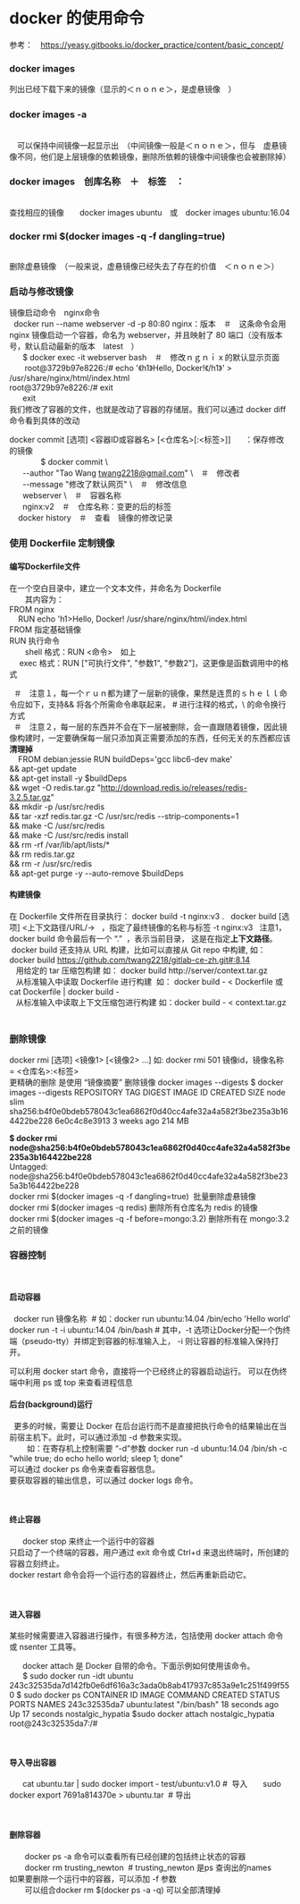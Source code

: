 <h1>docker 的使用命令</h1>

参考：　https://yeasy.gitbooks.io/docker_practice/content/basic_concept/


<h3>docker images</h3>
列出已经下载下来的镜像（显示的＜ｎｏｎｅ＞，是虚悬镜像　） <br>
<h3>docker images -a　</h3>
<br>　可以保持中间镜像一起显示出　（中间镜像一般是＜ｎｏｎｅ＞，但与　虚悬镜像不同，他们是上层镜像的依赖镜像，删除所依赖的镜像中间镜像也会被删除掉）

<h3>docker images　创库名称　＋　标签　：</h3>
<br>查找相应的镜像　　docker images ubuntu　或　docker images ubuntu:16.04


<h3>docker rmi $(docker images -q -f dangling=true)</h3>
<br>删除虚悬镜像　（一般来说，虚悬镜像已经失去了存在的价值　＜ｎｏｎｅ＞）

<h3>启动与修改镜像</h3>
镜像启动命令　nginx命令<br>
    docker run --name webserver -d -p 80:80 nginx：版本　＃　这条命令会用 nginx 镜像启动一个容器，命名为 webserver，并且映射了 80 端口（没有版本号，默认启动最新的版本　latest　）<br>
        $ docker exec -it webserver bash　＃　修改ｎｇｎｉｘ的默认显示页面　<br>
        root@3729b97e8226:/# echo '《h1》Hello, Docker!《/h1》' > /usr/share/nginx/html/index.html<br>
        root@3729b97e8226:/# exit<br>
        exit　<br>
    我们修改了容器的文件，也就是改动了容器的存储层。我们可以通过 docker diff 命令看到具体的改动<br>
    
docker commit [选项] <容器ID或容器名> [<仓库名>[:<标签>]]　   ：保存修改的镜像<br>
　　　　$ docker commit \　　<br>
        --author "Tao Wang <twang2218@gmail.com>" \　＃　修改者　<br>
        --message "修改了默认网页" \　＃　修改信息<br>
        webserver \　＃　容器名称　　<br>
        nginx:v2　＃　仓库名称：变更的后的标签　<br>
    
docker history　＃　查看　镜像的修改记录　<br>

<h3>使用 Dockerfile 定制镜像</h3>
<h4>编写Dockerfile文件</h4> 
在一个空白目录中，建立一个文本文件，并命名为 Dockerfile<br>
　　其内容为：<br>
      FROM nginx<br>
      RUN echo 'h1>Hello, Docker!</h1' > /usr/share/nginx/html/index.html<br>
FROM 指定基础镜像<br>
RUN 执行命令<br>
　　shell 格式：RUN <命令>　如上<br>
  　exec 格式：RUN ["可执行文件", "参数1", "参数2"]，这更像是函数调用中的格式<br>
   
   ＃　注意１，每一个ｒｕｎ都为建了一层新的镜像，果然是连贯的ｓｈｅｌｌ命令应如下，支持&& 将各个所需命令串联起来， # 进行注释的格式，\ 的命令换行方式<br>
   ＃　注意２，每一层的东西并不会在下一层被删除，会一直跟随着镜像，因此镜像构建时，一定要确保每一层只添加真正需要添加的东西，任何无关的东西都应该<b>清理掉</b><br>
   
   FROM debian:jessie
   RUN buildDeps='gcc libc6-dev make' \
       && apt-get update \
       && apt-get install -y $buildDeps \
       && wget -O redis.tar.gz "http://download.redis.io/releases/redis-3.2.5.tar.gz" \
       && mkdir -p /usr/src/redis \
       && tar -xzf redis.tar.gz -C /usr/src/redis --strip-components=1 \
       && make -C /usr/src/redis \
       && make -C /usr/src/redis install \
       && rm -rf /var/lib/apt/lists/* \
       && rm redis.tar.gz \
       && rm -r /usr/src/redis \
       && apt-get purge -y --auto-remove $buildDeps
       
<h4>构建镜像</h4>

在 Dockerfile 文件所在目录执行：
   docker build -t nginx:v3 .
   docker build [选项] <上下文路径/URL/->   ，指定了最终镜像的名称与标签 -t nginx:v3
   注意1，docker build 命令最后有一个 “.”  ，表示当前目录， 这是在指定<b>上下文路径</b>。 
    
    docker build 还支持从 URL 构建，比如可以直接从 Git repo 中构建, 如：docker build https://github.com/twang2218/gitlab-ce-zh.git#:8.14
    <br>
    用给定的 tar 压缩包构建 如：  docker build http://server/context.tar.gz
    <br>
    从标准输入中读取 Dockerfile 进行构建  如： docker build - < Dockerfile 或 cat Dockerfile | docker build -
    <br>
    从标准输入中读取上下文压缩包进行构建 如：docker build - < context.tar.gz
    <br>
    　

<h3>删除镜像</h3>
docker rmi [选项] <镜像1> [<镜像2> ...] 如: docker rmi 501 镜像id，镜像名称 = <仓库名>:<标签> 
<br>
更精确的删除 是使用 “镜像摘要” 删除镜像
docker images --digests
$ docker images --digests
REPOSITORY                  TAG                 DIGEST                                                                    IMAGE ID            CREATED             SIZE
node                        slim                sha256:b4f0e0bdeb578043c1ea6862f0d40cc4afe32a4a582f3be235a3b164422be228   6e0c4c8e3913        3 weeks ago         214 MB

<b>$ docker rmi node@sha256:b4f0e0bdeb578043c1ea6862f0d40cc4afe32a4a582f3be235a3b164422be228</b><br>
Untagged: node@sha256:b4f0e0bdeb578043c1ea6862f0d40cc4afe32a4a582f3be235a3b164422be228<br>
  docker rmi $(docker images -q -f dangling=true)  批量删除虚悬镜像<br>
  docker rmi $(docker images -q redis)  删除所有仓库名为 redis 的镜像<br>
  docker rmi $(docker images -q -f before=mongo:3.2)  删除所有在 mongo:3.2 之前的镜像<br>
  

<h3>容器控制</h3>
   <h4>启动容器</h4>
    docker run 镜像名称  # 如：docker run ubuntu:14.04 /bin/echo 'Hello world' <br>
    docker run -t -i ubuntu:14.04 /bin/bash  # 其中，-t 选项让Docker分配一个伪终端（pseudo-tty）并绑定到容器的标准输入上， -i 则让容器的标准输入保持打开。 <br>
    
   可以利用 docker start 命令，直接将一个已经终止的容器启动运行。
       可以在伪终端中利用 ps 或 top 来查看进程信息
       
       
 <h4>后台(background)运行</h4>
   更多的时候，需要让 Docker 在后台运行而不是直接把执行命令的结果输出在当前宿主机下。此时，可以通过添加 -d 参数来实现。 <br> 
        如：在寄存机上控制需要 “-d”参数  docker run -d ubuntu:14.04 /bin/sh -c "while true; do echo hello world; sleep 1; done" <br>
   可以通过 docker ps 命令来查看容器信息。<br>
   要获取容器的输出信息，可以通过 docker logs 命令。 <br>
   
   <h4>终止容器</h4>
       docker stop 来终止一个运行中的容器<br>
          只启动了一个终端的容器，用户通过 exit 命令或 Ctrl+d 来退出终端时，所创建的容器立刻终止。<br>
       docker restart 命令会将一个运行态的容器终止，然后再重新启动它。<br>
       
   <h4>进入容器</h4>
       某些时候需要进入容器进行操作，有很多种方法，包括使用 docker attach 命令或 nsenter 工具等。
       
       docker attach 是 Docker 自带的命令。下面示例如何使用该命令。<br>
       $ sudo docker run -idt ubuntu
       243c32535da7d142fb0e6df616a3c3ada0b8ab417937c853a9e1c251f499f550
       $ sudo docker ps
       CONTAINER ID        IMAGE               COMMAND             CREATED             STATUS              PORTS               NAMES
       243c32535da7        ubuntu:latest       "/bin/bash"         18 seconds ago      Up 17 seconds                   nostalgic_hypatia
       $sudo docker attach nostalgic_hypatia
       root@243c32535da7:/#
       
    <h4>导入导出容器</h4>
       cat ubuntu.tar | sudo docker import - test/ubuntu:v1.0 #  导入
       sudo docker export 7691a814370e > ubuntu.tar  # 导出
       
    <h4>删除容器</h4>
        docker ps -a 命令可以查看所有已经创建的包括终止状态的容器 <br>
        docker rm  trusting_newton  #  trusting_newton 是ps 查询出的names <br>
        如果要删除一个运行中的容器，可以添加 -f 参数 <br>
        可以组合docker rm $(docker ps -a -q) 可以全部清理掉  <br>
